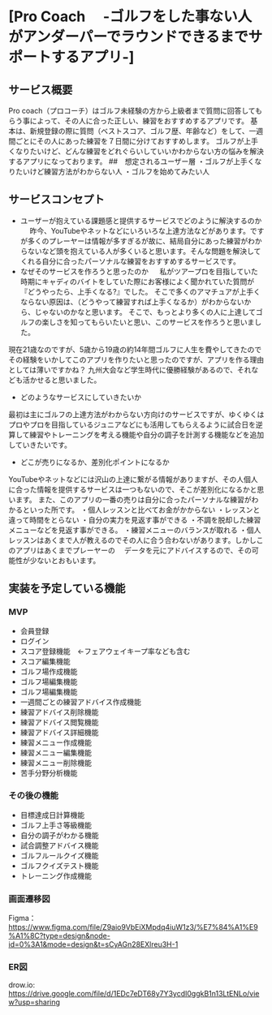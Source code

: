 # [Pro Coach 　-ゴルフをした事ない人がアンダーパーでラウンドできるまでサポートするアプリ-]

## サービス概要
Pro coach（プロコーチ）はゴルフ未経験の方から上級者まで質問に回答してもらう事によって、その人に合った正しい、練習をおすすめするアプリです。
基本は、新規登録の際に質問（ベストスコア、ゴルフ歴、年齢など）をして、一週間ごとにその人にあった練習を７日間に分けておすすめします。
ゴルフが上手くなりたいけど、どんな練習をどれぐらいしていいかわからない方の悩みを解決するアプリになっております。
##　想定されるユーザー層
・ゴルフが上手くなりたいけど練習方法がわからない人
・ゴルフを始めてみたい人



## サービスコンセプト
* ユーザーが抱えている課題感と提供するサービスでどのように解決するのか
　
昨今、YouTubeやネットなどにいろいろな上達方法などがあります。ですが多くのプレーヤーは情報が多すぎるが故に、結局自分にあった練習がわからないなど頭を抱えている人が多くいると思います。そんな問題を解決してくれる自分に合ったパーソナルな練習をおすすめするサービスです。
　
* なぜそのサービスを作ろうと思ったのか
　
私がツアープロを目指していた時期にキャディのバイトをしていた際にお客様によく聞かれていた質問が『どうやったら、上手くなる?』でした。
そこで多くのアマチュアが上手くならない原因は、（どうやって練習すれば上手くなるか）がわからないから、じゃないのかなと思います。
そこで、もっとより多くの人に上達してゴルフの楽しさを知ってもらいたいと思い、このサービスを作ろうと思いました。

現在21歳なのですが、5歳から19歳の約14年間ゴルフに人生を費やしてきたのでその経験をいかしてこのアプリを作りたいと思ったのですが、アプリを作る理由としては薄いですかね？
九州大会など学生時代に優勝経験があるので、それなども活かせると思いました。

* どのようなサービスにしていきたいか

最初は主にゴルフの上達方法がわからない方向けのサービスですが、ゆくゆくはプロやプロを目指しているジュニアなどにも活用してもらえるように試合日を逆算して練習やトレーニングを考える機能や自分の調子を計測する機能などを追加していきたいです。

* どこが売りになるか、差別化ポイントになるか

YouTubeやネットなどには沢山の上達に繋がる情報がありますが、その人個人に合った情報を提供するサービスは一つもないので、そこが差別化になるかと思います。
また、このアプリの一番の売りは自分に合ったパーソナルな練習がわかるといった所です。
・個人レッスンと比べてお金がかからない
・レッスンと違って時間をとらない
・自分の実力を見返す事ができる
・不調を脱却した練習メニューなどを見返す事ができる。
・練習メニューのバランスが取れる
・個人レッスンはあくまで人が教えるのでその人に合う合わないがあります。しかしこのアプリはあくまでプレーヤーの
　データを元にアドバイスするので、その可能性が少ないとおもいます。

## 実装を予定している機能
### MVP
* 会員登録
* ログイン
* スコア登録機能　←フェアウェイキープ率なども含む
* スコア編集機能
* ゴルフ場作成機能
* ゴルフ場編集機能
* ゴルフ場編集機能
* 一週間ごとの練習アドバイス作成機能
* 練習アドバイス削除機能
* 練習アドバイス閲覧機能
* 練習アドバイス詳細機能
* 練習メニュー作成機能
* 練習メニュー編集機能
* 練習メニュー削除機能
* 苦手分野分析機能

### その後の機能
* 目標達成日計算機能
* ゴルフ上手さ等級機能
* 自分の調子がわかる機能
* 試合調整アドバイス機能
* ゴルフルールクイズ機能
* ゴルフクイズテスト機能
* トレーニング作成機能

### 画面遷移図
Figma：https://www.figma.com/file/Z9aio9VbEiXMpdq4iuW1z3/%E7%84%A1%E9%A1%8C?type=design&node-id=0%3A1&mode=design&t=sCyAGn28EXlreu3H-1

### ER図
drow.io: https://drive.google.com/file/d/1EDc7eDT68y7Y3ycdI0ggkB1n13LtENLo/view?usp=sharing